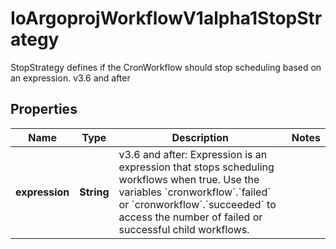 

# IoArgoprojWorkflowV1alpha1StopStrategy

StopStrategy defines if the CronWorkflow should stop scheduling based on an expression. v3.6 and after

## Properties

Name | Type | Description | Notes
------------ | ------------- | ------------- | -------------
**expression** | **String** | v3.6 and after: Expression is an expression that stops scheduling workflows when true. Use the variables &#x60;cronworkflow&#x60;.&#x60;failed&#x60; or &#x60;cronworkflow&#x60;.&#x60;succeeded&#x60; to access the number of failed or successful child workflows. | 



